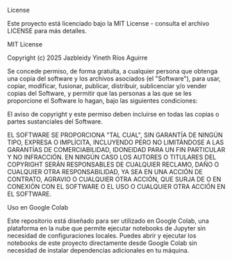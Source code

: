 License

Este proyecto está licenciado bajo la MIT License - consulta el archivo LICENSE para más detalles.

MIT License

Copyright (c) 2025 Jazbleidy Yineth Ríos Aguirre

Se concede permiso, de forma gratuita, a cualquier persona que obtenga una copia del software y los archivos asociados (el "Software"), para usar, copiar, modificar, fusionar, publicar, distribuir, sublicenciar y/o vender copias del Software, y permitir que las personas a las que se les proporcione el Software lo hagan, bajo las siguientes condiciones:

El aviso de copyright y este permiso deben incluirse en todas las copias o partes sustanciales del Software.


EL SOFTWARE SE PROPORCIONA "TAL CUAL", SIN GARANTÍA DE NINGÚN TIPO, EXPRESA O IMPLÍCITA, INCLUYENDO PERO NO LIMITÁNDOSE A LAS GARANTÍAS DE COMERCIABILIDAD, IDONEIDAD PARA UN FIN PARTICULAR Y NO INFRACCIÓN. EN NINGÚN CASO LOS AUTORES O TITULARES DEL COPYRIGHT SERÁN RESPONSABLES DE CUALQUIER RECLAMO, DAÑO O CUALQUIER OTRA RESPONSABILIDAD, YA SEA EN UNA ACCIÓN DE CONTRATO, AGRAVIO O CUALQUIER OTRA ACCIÓN, QUE SURJA DE O EN CONEXIÓN CON EL SOFTWARE O EL USO O CUALQUIER OTRA ACCIÓN EN EL SOFTWARE.

Uso en Google Colab

Este repositorio está diseñado para ser utilizado en Google Colab, una plataforma en la nube que permite ejecutar notebooks de Jupyter sin necesidad de configuraciones locales. Puedes abrir y ejecutar los notebooks de este proyecto directamente desde Google Colab sin necesidad de instalar dependencias adicionales en tu máquina.

